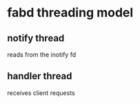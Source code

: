 # fabd threading model

## notify thread

reads from the inotify fd

## handler thread

receives client requests
